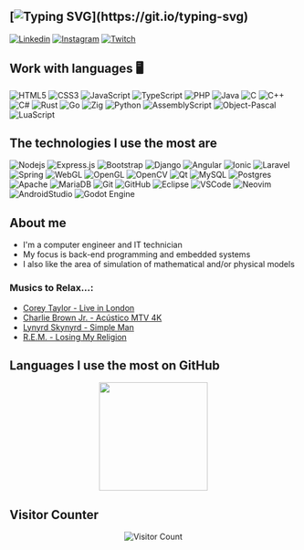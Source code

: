 ## [![Typing SVG](https://readme-typing-svg.demolab.com?font=Roboto&size=24&duration=2000&pause=200&color=000000&background=FFFFFF&center=true&vCenter=true&width=255&lines=Hi%2C+I'm+Ramon+Arruda.+;Welcome+to+my+profile.)](https://git.io/typing-svg)

[![Linkedin](https://img.shields.io/badge/LinkedIn-0077B5?style=for-the-badge&logo=linkedin&logoColor=white)](https://www.linkedin.com/in/ramon-arruda-993784212/)
[![Instagram](https://img.shields.io/badge/Instagram-E4405F?style=for-the-badge&logo=instagram&logoColor=white)](https://instagram.com/ramonarruda000)
[![Twitch](https://img.shields.io/badge/Twitch-9146FF?style=for-the-badge&logo=twitch&logoColor=white)](https://twitch.tv/prolordfps)

## Work with languages  🖥️

![HTML5](https://img.shields.io/badge/-HTML5-E34F26?style=flat-square&logo=html5&logoColor=white)
![CSS3](https://img.shields.io/badge/-CSS3-1572B6?style=flat-square&logo=css3)
![JavaScript](https://img.shields.io/badge/-JavaScript-black?style=flat-square&logo=javascript)
![TypeScript](https://img.shields.io/badge/-TypeScript-007ACC?style=flat-square&logo=typescript&logoColor=white)
![PHP](https://img.shields.io/badge/PHP-777BB4?style=flat-square&logo=php&logoColor=white)
![Java](https://img.shields.io/badge/Java-%23ED8B00.svg?style=flat-square&logo=openjdk&logoColor=white)
![C](https://img.shields.io/badge/C-00599C?style=flat-square&logo=c&logoColor=white)
![C++](https://img.shields.io/badge/C%2B%2B-00599C?style=flat-square&logo=c%2B%2B&logoColor=white)
![C#](https://img.shields.io/badge/C%23-%23239120.svg?style=flat-square&logo=csharp&logoColor=white)
![Rust](https://img.shields.io/badge/Rust-%23000000.svg?style=flat-square&logo=rust&logoColor=white)
![Go](https://img.shields.io/badge/Go-%2300ADD8.svg?style=flat-square&logo=go&logoColor=white)
![Zig](https://img.shields.io/badge/Zig-%23F7A41D.svg?style=flat-square&logo=zig&logoColor=white)
![Python](https://img.shields.io/badge/Python-14354C?style=flat-square&logo=python&logoColor=white)
![AssemblyScript](https://img.shields.io/badge/Assembly-%23000000.svg?style=flat-square&logo=assemblyscript&logoColor=white)
![Object-Pascal](https://img.shields.io/badge/Pascal-B0CE4E?style=flat-square&logo=pascal&logoColor=white)
![LuaScript](https://img.shields.io/badge/Lua-2C2D72?style=for-the-badge&logo=lua&logoColor=white)

## The technologies I use the most are

![Nodejs](https://img.shields.io/badge/-Nodejs-339933?style=flat-square&logo=Node.js&logoColor=white)
![Express.js](https://img.shields.io/badge/express.js-%23404d59.svg?style=flat-square&logo=express&logoColor=%2361DAFB)
![Bootstrap](https://img.shields.io/badge/-Bootstrap-563D7C?style=flat-square&logo=bootstrap)
![Django](https://img.shields.io/badge/Django-092E20?style=flat-square&logo=django&logoColor=white)
![Angular](https://img.shields.io/badge/-Angular-DD0031?style=flat-square&logo=angular)
![Ionic](https://img.shields.io/badge/-Ionic-3880FF?style=flat-square&logo=ionic&logoColor=white)
![Laravel](https://img.shields.io/badge/Laravel-FF2D20?style=flat-square&logo=laravel&logoColor=white)
![Spring](https://img.shields.io/badge/Spring-%236DB33F.svg?style=flat-square&logo=spring&logoColor=white)
![WebGL](https://img.shields.io/badge/WebGL-990000?logo=webgl&logoColor=white&style=flat-square)
![OpenGL](https://img.shields.io/badge/OpenGL-%23FFFFFF.svg?style=flat-square&logo=opengl)
![OpenCV](https://img.shields.io/badge/OpenCV-%23white.svg?style=flat-square&logo=opencv&logoColor=white)
![Qt](https://img.shields.io/badge/Qt-%23217346.svg?style=flat-square&logo=Qt&logoColor=white)
![MySQL](https://img.shields.io/badge/-MySQL-4479A1?style=flat-square&logo=mysql&logoColor=white)
![Postgres](https://img.shields.io/badge/postgres-%23316192.svg?style=flat-square&logo=postgresql&logoColor=white)
![Apache](https://img.shields.io/badge/Apache-%23D42029.svg?style=flat-square&logo=apache&logoColor=white)
![MariaDB](https://img.shields.io/badge/MariaDB-003545?style=flat-square&logo=mariadb&logoColor=white)
![Git](https://img.shields.io/badge/-Git-black?style=flat-square&logo=git)
![GitHub](https://img.shields.io/badge/-GitHub-181717?style=flat-square&logo=github)
![Eclipse](https://img.shields.io/badge/-Eclipse-2C2255?style=flat-square&logo=eclipse&logoColor=white)
![VSCode](https://img.shields.io/badge/-VSCode-007ACC?style=flat-square&logo=visual-studio-code&logoColor=white)
![Neovim](https://img.shields.io/badge/NeoVim-%2357A143.svg?&style=flat-square&logo=neovim&logoColor=white)
![AndroidStudio](https://img.shields.io/badge/Android-3DDC84?style=flat-square&logo=android&logoColor=white)
![Godot Engine](https://img.shields.io/badge/Godot-%23FFFFFF.svg?style=flat-square&logo=godot-engine)

## About me
  - I'm a computer engineer and IT technician 
  - My focus is back-end programming and embedded systems
  - I also like the area of simulation of mathematical and/or physical models

### Musics to Relax...:
- [Corey Taylor - Live in London](https://youtu.be/uetFO7y8WPA)<br/>
- [Charlie Brown Jr. - Acústico MTV 4K](https://youtube.com/playlist?list=PLWA7TqGYW-8d9IbAmStQ-RXcCb6VxrCbZ)<br/>
- [Lynyrd Skynyrd - Simple Man](https://www.youtube.com/watch?v=Mqfwbf3X8SA)<br/>
- [R.E.M. - Losing My Religion](https://www.youtube.com/watch?v=xwtdhWltSIg)<br/>

## Languages I use the most on GitHub
<div align="center">
 <a href="https://github.com/lucasfturos">
  <img height="190em" src="https://github-readme-stats-lucasfturos.vercel.app/api/top-langs/?username=lucasfturos&layout=compact&langs_count=8&theme=dark&hide=css,html,scss,blade,shell,cmake,javascript,vue,lua,makefile"/>
 </a>
</div>

## Visitor Counter
<div align="center">

![Visitor Count](https://profile-counter.glitch.me/{RamonArruda}/count.svg)
</div>

